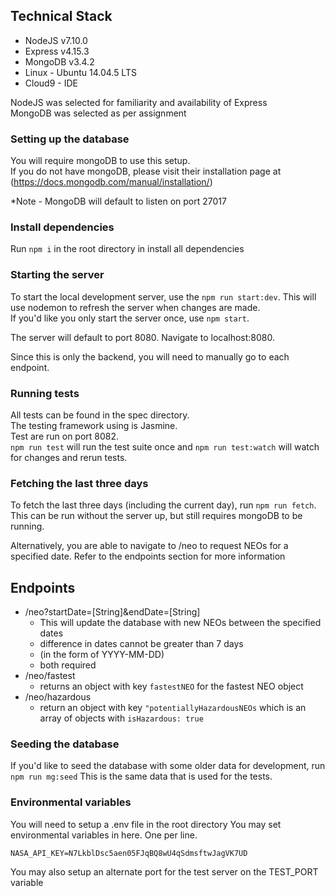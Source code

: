 ## Technical Stack
* NodeJS v7.10.0
* Express v4.15.3
* MongoDB v3.4.2
* Linux - Ubuntu 14.04.5 LTS
* Cloud9 - IDE

NodeJS was selected for familiarity and availability of Express  
MongoDB was selected as per assignment

### Setting up the database

You will require mongoDB to use this setup.  
If you do not have mongoDB, please visit their installation page at (https://docs.mongodb.com/manual/installation/)

*Note - MongoDB will default to listen on port 27017

### Install dependencies

Run `npm i` in the root directory in install all dependencies

### Starting the server

To start the local development server, use the `npm run start:dev`. This will use nodemon to refresh the server when changes are made.  
If you'd like you only start the server once, use `npm start`.

The server will default to port 8080. Navigate to localhost:8080.

Since this is only the backend, you will need to manually go to each endpoint.

### Running tests

All tests can be found in the spec directory.  
The testing framework using is Jasmine.  
Test are run on port 8082.  
`npm run test` will run the test suite once and `npm run test:watch` will watch for changes and rerun tests.

### Fetching the last three days

To fetch the last three days (including the current day), run `npm run fetch`.  
This can be run without the server up, but still requires mongoDB to be running.

Alternatively, you are able to navigate to /neo to request NEOs for a specified date. Refer to the endpoints section for more information


## Endpoints
* /neo?startDate=[String]&endDate=[String]
    * This will update the database with new NEOs between the specified dates
    * difference in dates cannot be greater than 7 days
    * (in the form of YYYY-MM-DD)
    * both required
* /neo/fastest
    * returns an object with key `fastestNEO` for the fastest NEO object
* /neo/hazardous
    * return an object with key `"potentiallyHazardousNEOs` which is an array of objects with `isHazardous: true`

### Seeding the database

If you'd like to seed the database with some older data for development, run `npm run mg:seed`
This is the same data that is used for the tests.

### Environmental variables

You will need to setup a .env file in the root directory
You may set environmental variables in here. One per line.

`NASA_API_KEY=N7LkblDsc5aen05FJqBQ8wU4qSdmsftwJagVK7UD`

You may also setup an alternate port for the test server on the TEST_PORT variable

